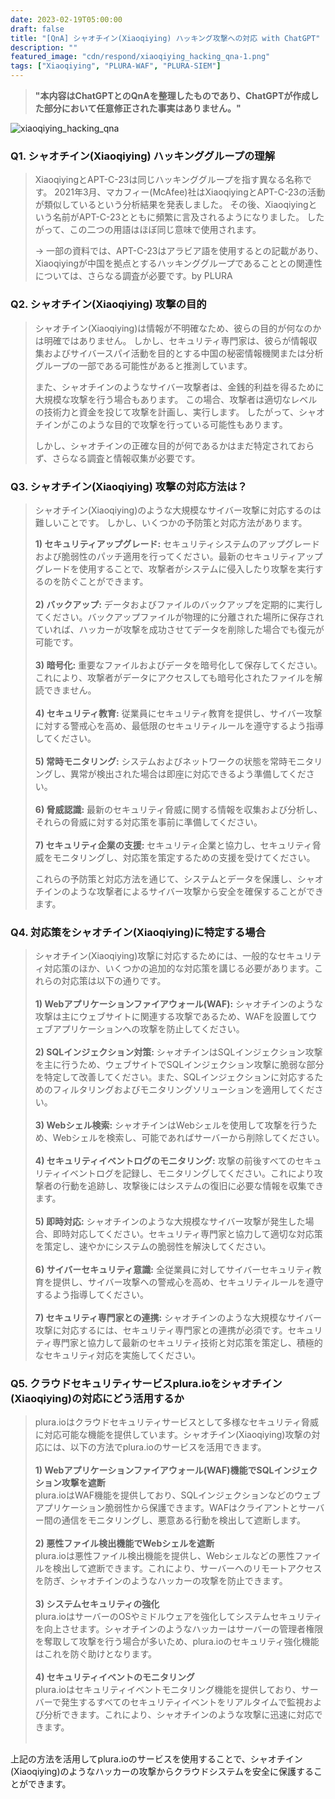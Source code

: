 ```yaml
---
date: 2023-02-19T05:00:00
draft: false
title: "[QnA] シャオチイン(Xiaoqiying) ハッキング攻撃への対応 with ChatGPT"
description: ""
featured_image: "cdn/respond/xiaoqiying_hacking_qna-1.png"
tags: ["Xiaoqiying", "PLURA-WAF", "PLURA-SIEM"]
---
```


> **"本内容はChatGPTとのQnAを整理したものであり、ChatGPTが作成した部分において任意修正された事実はありません。"**

<!--more-->
![xiaoqiying_hacking_qna](https://blog.plura.io/cdn/respond/xiaoqiying_hacking_qna-1.png)

### Q1. シャオチイン(Xiaoqiying) ハッキンググループの理解
> XiaoqiyingとAPT-C-23は同じハッキンググループを指す異なる名称です。
> 2021年3月、マカフィー(McAfee)社はXiaoqiyingとAPT-C-23の活動が類似しているという分析結果を発表しました。
> その後、Xiaoqiyingという名前がAPT-C-23とともに頻繁に言及されるようになりました。
> したがって、この二つの用語はほぼ同じ意味で使用されます。
> 
> → 一部の資料では、APT-C-23はアラビア語を使用するとの記載があり、Xiaoqiyingが中国を拠点とするハッキンググループであることとの関連性については、さらなる調査が必要です。by PLURA

### Q2. シャオチイン(Xiaoqiying) 攻撃の目的
> シャオチイン(Xiaoqiying)は情報が不明確なため、彼らの目的が何なのかは明確ではありません。
> しかし、セキュリティ専門家は、彼らが情報収集およびサイバースパイ活動を目的とする中国の秘密情報機関または分析グループの一部である可能性があると推測しています。
> 
> また、シャオチインのようなサイバー攻撃者は、金銭的利益を得るために大規模な攻撃を行う場合もあります。
> この場合、攻撃者は適切なレベルの技術力と資金を投じて攻撃を計画し、実行します。
> したがって、シャオチインがこのような目的で攻撃を行っている可能性もあります。
>
> しかし、シャオチインの正確な目的が何であるかはまだ特定されておらず、さらなる調査と情報収集が必要です。

### Q3. シャオチイン(Xiaoqiying) 攻撃の対応方法は？
> シャオチイン(Xiaoqiying)のような大規模なサイバー攻撃に対応するのは難しいことです。
> しかし、いくつかの予防策と対応方法があります。
>
> **1) セキュリティアップグレード:** セキュリティシステムのアップグレードおよび脆弱性のパッチ適用を行ってください。最新のセキュリティアップグレードを使用することで、攻撃者がシステムに侵入したり攻撃を実行するのを防ぐことができます。<br><br>
> **2) バックアップ:** データおよびファイルのバックアップを定期的に実行してください。バックアップファイルが物理的に分離された場所に保存されていれば、ハッカーが攻撃を成功させてデータを削除した場合でも復元が可能です。<br><br>
> **3) 暗号化:** 重要なファイルおよびデータを暗号化して保存してください。これにより、攻撃者がデータにアクセスしても暗号化されたファイルを解読できません。<br><br>
> **4) セキュリティ教育:** 従業員にセキュリティ教育を提供し、サイバー攻撃に対する警戒心を高め、最低限のセキュリティルールを遵守するよう指導してください。<br><br>
> **5) 常時モニタリング:** システムおよびネットワークの状態を常時モニタリングし、異常が検出された場合は即座に対応できるよう準備してください。<br><br>
> **6) 脅威認識:** 最新のセキュリティ脅威に関する情報を収集および分析し、それらの脅威に対する対応策を事前に準備してください。<br><br>
> **7) セキュリティ企業の支援:** セキュリティ企業と協力し、セキュリティ脅威をモニタリングし、対応策を策定するための支援を受けてください。<br>
> 
> これらの予防策と対応方法を通じて、システムとデータを保護し、シャオチインのような攻撃者によるサイバー攻撃から安全を確保することができます。

### Q4. 対応策をシャオチイン(Xiaoqiying)に特定する場合
> シャオチイン(Xiaoqiying)攻撃に対応するためには、一般的なセキュリティ対応策のほか、いくつかの追加的な対応策を講じる必要があります。これらの対応策は以下の通りです。<br><br>
> **1) Webアプリケーションファイアウォール(WAF):** シャオチインのような攻撃は主にウェブサイトに関連する攻撃であるため、WAFを設置してウェブアプリケーションへの攻撃を防止してください。<br><br>
> **2) SQLインジェクション対策:** シャオチインはSQLインジェクション攻撃を主に行うため、ウェブサイトでSQLインジェクション攻撃に脆弱な部分を特定して改善してください。また、SQLインジェクションに対応するためのフィルタリングおよびモニタリングソリューションを適用してください。<br><br>
> **3) Webシェル検索:** シャオチインはWebシェルを使用して攻撃を行うため、Webシェルを検索し、可能であればサーバーから削除してください。<br><br>
> **4) セキュリティイベントログのモニタリング:** 攻撃の前後すべてのセキュリティイベントログを記録し、モニタリングしてください。これにより攻撃者の行動を追跡し、攻撃後にはシステムの復旧に必要な情報を収集できます。<br><br>
> **5) 即時対応:** シャオチインのような大規模なサイバー攻撃が発生した場合、即時対応してください。セキュリティ専門家と協力して適切な対応策を策定し、速やかにシステムの脆弱性を解決してください。<br><br>
> **6) サイバーセキュリティ意識:** 全従業員に対してサイバーセキュリティ教育を提供し、サイバー攻撃への警戒心を高め、セキュリティルールを遵守するよう指導してください。<br><br>
> **7) セキュリティ専門家との連携:** シャオチインのような大規模なサイバー攻撃に対応するには、セキュリティ専門家との連携が必須です。セキュリティ専門家と協力して最新のセキュリティ技術と対応策を策定し、積極的なセキュリティ対応を実施してください。<br>

### Q5. クラウドセキュリティサービスplura.ioをシャオチイン(Xiaoqiying)の対応にどう活用するか
> plura.ioはクラウドセキュリティサービスとして多様なセキュリティ脅威に対応可能な機能を提供しています。シャオチイン(Xiaoqiying)攻撃の対応には、以下の方法でplura.ioのサービスを活用できます。<br><br>
> **1) Webアプリケーションファイアウォール(WAF)機能でSQLインジェクション攻撃を遮断**  
plura.ioはWAF機能を提供しており、SQLインジェクションなどのウェブアプリケーション脆弱性から保護できます。WAFはクライアントとサーバー間の通信をモニタリングし、悪意ある行動を検出して遮断します。<br><br>
> **2) 悪性ファイル検出機能でWebシェルを遮断**  
plura.ioは悪性ファイル検出機能を提供し、Webシェルなどの悪性ファイルを検出して遮断できます。これにより、サーバーへのリモートアクセスを防ぎ、シャオチインのようなハッカーの攻撃を防止できます。<br><br>
> **3) システムセキュリティの強化**  
plura.ioはサーバーのOSやミドルウェアを強化してシステムセキュリティを向上させます。シャオチインのようなハッカーはサーバーの管理者権限を奪取して攻撃を行う場合が多いため、plura.ioのセキュリティ強化機能はこれを防ぐ助けとなります。<br><br>
> **4) セキュリティイベントのモニタリング**  
plura.ioはセキュリティイベントモニタリング機能を提供しており、サーバーで発生するすべてのセキュリティイベントをリアルタイムで監視および分析できます。これにより、シャオチインのような攻撃に迅速に対応できます。<br><br>

上記の方法を活用してplura.ioのサービスを使用することで、シャオチイン(Xiaoqiying)のようなハッカーの攻撃からクラウドシステムを安全に保護することができます。
